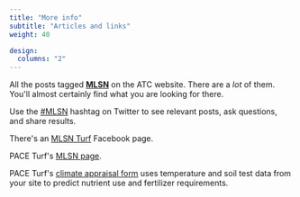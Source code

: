 ```yaml
---
title: "More info"
subtitle: "Articles and links"
weight: 40

design:
  columns: "2"
---
```


All the posts tagged [**MLSN**](/tag/mlsn/) on the ATC website. There are a *lot* of them. You'll almost certainly find what you are looking for there.

Use the [#MLSN](https://twitter.com/hashtag/MLSN?src=hash) hashtag on Twitter to see relevant posts, ask questions, and share results.

There's an [MLSN Turf](https://www.facebook.com/mlsnturf) Facebook page.

PACE Turf's [MLSN page](https://www.paceturf.org/index.php/journal/minimum_level_for_sustainable_nutrition).

PACE Turf's [climate appraisal form](https://www.paceturf.org/index.php/journal/climate) uses temperature and soil test data from your site to predict nutrient use and fertilizer requirements.



